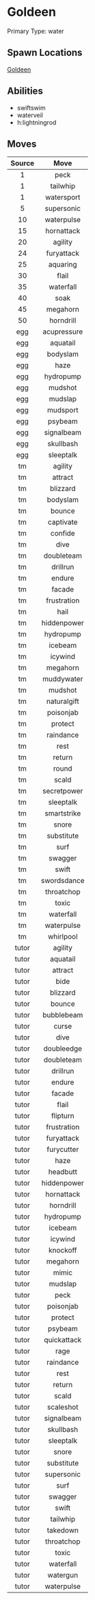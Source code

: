 # Goldeen  
Primary Type: water  
  
## Spawn Locations  
[Goldeen](/data/spawn_presets/goldeen.md)  
  
## Abilities  
  * swiftswim
  * waterveil
  * h:lightningrod
  
  
## Moves  
  
| Source | Move |  
|:---:|:---:|  
| 1 | peck |  
| 1 | tailwhip |  
| 1 | watersport |  
| 5 | supersonic |  
| 10 | waterpulse |  
| 15 | hornattack |  
| 20 | agility |  
| 24 | furyattack |  
| 25 | aquaring |  
| 30 | flail |  
| 35 | waterfall |  
| 40 | soak |  
| 45 | megahorn |  
| 50 | horndrill |  
| egg | acupressure |  
| egg | aquatail |  
| egg | bodyslam |  
| egg | haze |  
| egg | hydropump |  
| egg | mudshot |  
| egg | mudslap |  
| egg | mudsport |  
| egg | psybeam |  
| egg | signalbeam |  
| egg | skullbash |  
| egg | sleeptalk |  
| tm | agility |  
| tm | attract |  
| tm | blizzard |  
| tm | bodyslam |  
| tm | bounce |  
| tm | captivate |  
| tm | confide |  
| tm | dive |  
| tm | doubleteam |  
| tm | drillrun |  
| tm | endure |  
| tm | facade |  
| tm | frustration |  
| tm | hail |  
| tm | hiddenpower |  
| tm | hydropump |  
| tm | icebeam |  
| tm | icywind |  
| tm | megahorn |  
| tm | muddywater |  
| tm | mudshot |  
| tm | naturalgift |  
| tm | poisonjab |  
| tm | protect |  
| tm | raindance |  
| tm | rest |  
| tm | return |  
| tm | round |  
| tm | scald |  
| tm | secretpower |  
| tm | sleeptalk |  
| tm | smartstrike |  
| tm | snore |  
| tm | substitute |  
| tm | surf |  
| tm | swagger |  
| tm | swift |  
| tm | swordsdance |  
| tm | throatchop |  
| tm | toxic |  
| tm | waterfall |  
| tm | waterpulse |  
| tm | whirlpool |  
| tutor | agility |  
| tutor | aquatail |  
| tutor | attract |  
| tutor | bide |  
| tutor | blizzard |  
| tutor | bounce |  
| tutor | bubblebeam |  
| tutor | curse |  
| tutor | dive |  
| tutor | doubleedge |  
| tutor | doubleteam |  
| tutor | drillrun |  
| tutor | endure |  
| tutor | facade |  
| tutor | flail |  
| tutor | flipturn |  
| tutor | frustration |  
| tutor | furyattack |  
| tutor | furycutter |  
| tutor | haze |  
| tutor | headbutt |  
| tutor | hiddenpower |  
| tutor | hornattack |  
| tutor | horndrill |  
| tutor | hydropump |  
| tutor | icebeam |  
| tutor | icywind |  
| tutor | knockoff |  
| tutor | megahorn |  
| tutor | mimic |  
| tutor | mudslap |  
| tutor | peck |  
| tutor | poisonjab |  
| tutor | protect |  
| tutor | psybeam |  
| tutor | quickattack |  
| tutor | rage |  
| tutor | raindance |  
| tutor | rest |  
| tutor | return |  
| tutor | scald |  
| tutor | scaleshot |  
| tutor | signalbeam |  
| tutor | skullbash |  
| tutor | sleeptalk |  
| tutor | snore |  
| tutor | substitute |  
| tutor | supersonic |  
| tutor | surf |  
| tutor | swagger |  
| tutor | swift |  
| tutor | tailwhip |  
| tutor | takedown |  
| tutor | throatchop |  
| tutor | toxic |  
| tutor | waterfall |  
| tutor | watergun |  
| tutor | waterpulse |  
  
